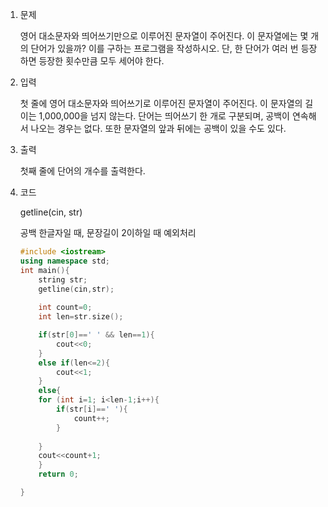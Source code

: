 1. 문제

   영어 대소문자와 띄어쓰기만으로 이루어진 문자열이 주어진다. 이 문자열에는 몇 개의 단어가 있을까? 이를 구하는 프로그램을 작성하시오. 단, 한 단어가 여러 번 등장하면 등장한 횟수만큼 모두 세어야 한다.

2. 입력

   첫 줄에 영어 대소문자와 띄어쓰기로 이루어진 문자열이 주어진다. 이 문자열의 길이는 1,000,000을 넘지 않는다. 단어는 띄어쓰기 한 개로 구분되며, 공백이 연속해서 나오는 경우는 없다. 또한 문자열의 앞과 뒤에는 공백이 있을 수도 있다.

3. 출력

   첫째 줄에 단어의 개수를 출력한다.

4. 코드

   getline(cin, str)

   공백 한글자일 때, 문장길이 2이하일 때 예외처리

   ```c++
   #include <iostream>
   using namespace std;
   int main(){
       string str;
       getline(cin,str);
      
       int count=0;
       int len=str.size();
   
       if(str[0]==' ' && len==1){
           cout<<0;
       }
       else if(len<=2){
           cout<<1;
       }
       else{
       for (int i=1; i<len-1;i++){
           if(str[i]==' '){
               count++;
           } 
           
       }
       cout<<count+1;
       }
       return 0;
   
   }
   ```